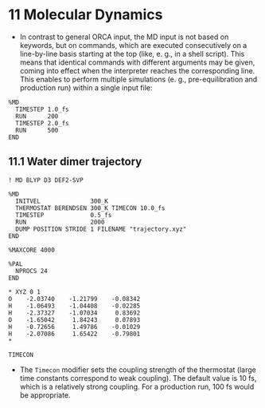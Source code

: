 # 11 Molecular Dynamics

- In contrast to general ORCA input, the MD input is not based on keywords, but on commands, which are executed consecutively on a line-by-line basis starting at the top (like, e. g., in a shell script). This means that identical commands with different arguments may be given, coming into effect when the interpreter reaches the corresponding line. This enables to perform multiple simulations (e. g., pre-equilibration and production run) within a single input file:

```
%MD
  TIMESTEP 1.0_fs
  RUN      200
  TIMESTEP 2.0_fs
  RUN      500
END
```

## 11.1 Water dimer trajectory
```
! MD BLYP D3 DEF2-SVP

%MD
  INITVEL              300_K
  THERMOSTAT BERENDSEN 300_K TIMECON 10.0_fs
  TIMESTEP             0.5_fs
  RUN                  2000
  DUMP POSITION STRIDE 1 FILENAME "trajectory.xyz"
END

%MAXCORE 4000

%PAL
  NPROCS 24
END

* XYZ 0 1
O    -2.03740    -1.21799    -0.08342
H    -1.06493    -1.04408    -0.02285
H    -2.37327    -1.07034     0.83692
O    -1.65042     1.84243     0.07893
H    -0.72656     1.49786    -0.01029
H    -2.07086     1.65422    -0.79801
*
```

`TIMECON`
- The `Timecon` modifier sets the coupling strength of the thermostat (large time constants correspond to weak coupling). The default value is 10 fs, which is a relatively strong coupling. For a production run, 100 fs would be appropriate.
